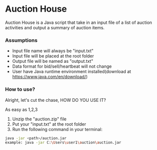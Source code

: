 # Auction House

Auction House is a Java script that take in an input file of a list of auction activities and output a summary of auction items.


### Assumptions

  - Input file name will always be "input.txt"
  - Input file will be placed at the root folder
  - Output file will be named as "output.txt"
  - Data format for bid/sell/heartbeat will not change
  - User have Java runtime environment installed(download at https://www.java.com/en/download/)


### How to use?

Alright, let's cut the chase, HOW DO YOU USE IT? 

As easy as 1,2,3

1. Unzip the "auction.zip" file
2. Put your "input.txt" at the root folder
3. Run the following command in your terminal: 
```sh
java -jar <path>/auction.jar
example: java -jar C:\Users\user1\auction\auction.jar
```
